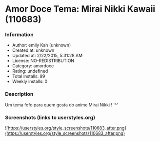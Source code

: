 # Amor Doce Tema: Mirai Nikki Kawaii (110683)

### Information
- Author: emily Kah (unknown)
- Created at: unknown
- Updated at: 2/22/2015, 5:31:28 AM
- License: NO-REDISTRIBUTION
- Category: amordoce
- Rating: undefined
- Total installs: 99
- Weekly installs: 0


### Description
Um tema fofo para quem gosta do anime Mirai Nikki ! '^'


### Screenshots (links to userstyles.org)
![https://userstyles.org/style_screenshots/110683_after.png](https://userstyles.org/style_screenshots/110683_after.png)


